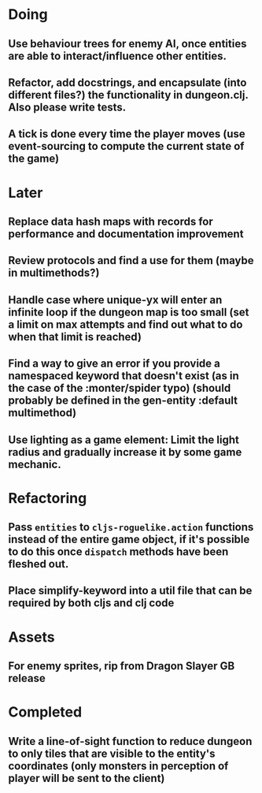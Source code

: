 # Doing

## Use behaviour trees for enemy AI, once entities are able to interact/influence other entities.

## Refactor, add docstrings, and encapsulate (into different files?) the functionality in dungeon.clj. Also please write tests.

## A tick is done every time the player moves (use event-sourcing to compute the current state of the game)

# Later

## Replace data hash maps with records for performance and documentation improvement

## Review protocols and find a use for them (maybe in multimethods?)

## Handle case where unique-yx will enter an infinite loop if the dungeon map is too small (set a limit on max attempts and find out what to do when that limit is reached)

## Find a way to give an error if you provide a namespaced keyword that doesn't exist (as in the case of the :monter/spider typo) (should probably be defined in the gen-entity :default multimethod)

## Use lighting as a game element: Limit the light radius and gradually increase it by some game mechanic.


# Refactoring

## Pass `entities` to `cljs-roguelike.action` functions instead of the entire game object, if it's possible to do this once `dispatch` methods have been fleshed out.

## Place simplify-keyword into a util file that can be required by both cljs and clj code


# Assets

## For enemy sprites, rip from Dragon Slayer GB release

# Completed

## Write a line-of-sight function to reduce dungeon to only tiles that are visible to the entity's coordinates (only monsters in perception of player will be sent to the client)

